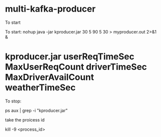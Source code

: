 # multi-kafka-producer


To start

To start:
nohup java -jar kproducer.jar 30 5 90 5 30 > myproducer.out 2>&1 &

# kproducer.jar  userReqTimeSec MaxUserReqCount driverTimeSec MaxDriverAvailCount  weatherTimeSec


To stop:

ps aux | grep -i "kproducer.jar"

take the proicess id

kill -9 <process_id>
